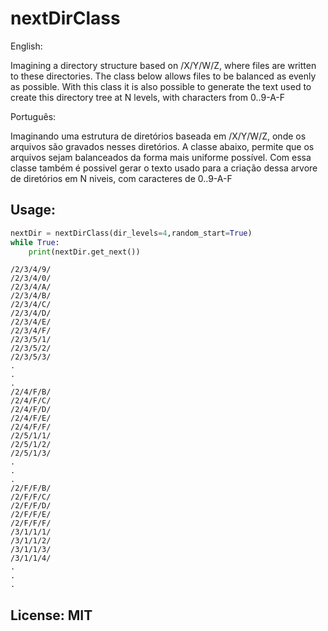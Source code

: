 # nextDirClass

English:

Imagining a directory structure based on /X/Y/W/Z, where files are written to these directories.
The class below allows files to be balanced as evenly as possible. With this class it is also possible to generate 
the text used to create this directory tree at N levels, with characters from 0..9-A-F


Português:

Imaginando uma estrutura de diretórios baseada em /X/Y/W/Z, onde os arquivos são gravados nesses diretórios. 
A classe abaixo, permite que os arquivos sejam balanceados da forma mais uniforme possível. Com essa classe também 
é possivel gerar o texto usado para a criação dessa arvore de diretórios em N niveis, com caracteres de 0..9-A-F


## Usage:

```python
nextDir = nextDirClass(dir_levels=4,random_start=True)
while True:
    print(nextDir.get_next())
```

```
/2/3/4/9/
/2/3/4/0/
/2/3/4/A/
/2/3/4/B/
/2/3/4/C/
/2/3/4/D/
/2/3/4/E/
/2/3/4/F/
/2/3/5/1/
/2/3/5/2/
/2/3/5/3/
.
.
.
/2/4/F/B/
/2/4/F/C/
/2/4/F/D/
/2/4/F/E/
/2/4/F/F/
/2/5/1/1/
/2/5/1/2/
/2/5/1/3/
.
.
.
/2/F/F/B/
/2/F/F/C/
/2/F/F/D/
/2/F/F/E/
/2/F/F/F/
/3/1/1/1/
/3/1/1/2/
/3/1/1/3/
/3/1/1/4/
.
.
.
```

## License: MIT
